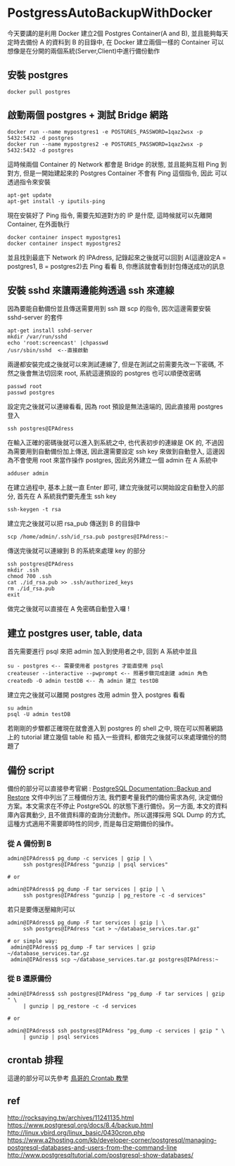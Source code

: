 # PostgressAutoBackupWithDocker

今天要講的是利用 Docker 建立2個 Postgres Container(A and B), 並且能夠每天定時去備份 A 的資料到 B 的目錄中, 在 Docker 建立兩個一樣的 Container
可以想像是在分開的兩個系統(Server,Client)中進行備份動作

## 安裝 postgres

```
docker pull postgres
```

## 啟動兩個 postgres + 測試 Bridge 網路

```
docker run --name mypostgres1 -e POSTGRES_PASSWORD=1qaz2wsx -p 5432:5432 -d postgres
docker run --name mypostgres2 -e POSTGRES_PASSWORD=1qaz2wsx -p 5432:5432 -d postgres
```
這時候兩個 Container 的 Network 都會是 Bridge 的狀態, 並且能夠互相 Ping 到對方, 但是一開始建起來的 Postgres Container 不會有 Ping 這個指令, 因此
可以透過指令來安裝
```
apt-get update
apt-get install -y iputils-ping
```
現在安裝好了 Ping 指令, 需要先知道對方的 IP 是什麼, 這時候就可以先離開 Container, 在外面執行
```
docker container inspect mypostgres1
docker container inspect mypostgres2
```
並且找到最底下 Network 的 IPAdress, 記錄起來之後就可以回到 A(這邊設定A = postgres1, B = postgres2)去 Ping 看看 B, 你應該就會看到封包傳送成功的訊息

## 安裝 sshd 來讓兩邊能夠透過 ssh 來連線

因為要能自動備份並且傳送需要用到 ssh 跟 scp 的指令, 因次這邊需要安裝 sshd-server 的套件
```
apt-get install sshd-server
mkdir /var/run/sshd
echo 'root:screencast' |chpasswd
/usr/sbin/sshd  <--直接啟動
```
兩邊都安裝完成之後就可以來測試連線了, 但是在測試之前需要先改一下密碼, 不然之後會無法切回來 root, 系統這邊預設的 postgres 也可以順便改密碼
```
passwd root
passwd postgres
```
設定完之後就可以連線看看, 因為 root 預設是無法遠端的, 因此直接用 postgres 登入
```
ssh postgres@IPAdress
```
在輸入正確的密碼後就可以進入到系統之中, 也代表初步的連線是 OK 的, 不過因為需要用到自動備份加上傳送, 因此還需要設定 ssh key 來做到自動登入,
這邊因為不會使用 root 來當作操作 postgres, 因此另外建立一個 admin 在 A 系統中
```
adduser admin
```
在建立過程中, 基本上就一直 Enter 即可, 建立完後就可以開始設定自動登入的部分, 首先在 A 系統我們要先產生 ssh key
```
ssh-keygen -t rsa
```
建立完之後就可以把 rsa_pub 傳送到 B 的目錄中
```
scp /home/admin/.ssh/id_rsa.pub postgres@IPAdress:~
```
傳送完後就可以連線到 B 的系統來處理 key 的部分
```
ssh postgres@IPAdress
mkdir .ssh
chmod 700 .ssh
cat ./id_rsa.pub >> .ssh/authorized_keys
rm ./id_rsa.pub
exit
```
做完之後就可以直接在 A 免密碼自動登入囉 !

## 建立 postgres user, table, data

首先需要進行 psql 來把 admin 加入到使用者之中, 回到 A 系統中並且
```
su - postgres <-- 需要使用者 postgres 才能直使用 psql
createuser --interactive --pwprompt <-- 照著步驟完成創建 admin 角色
createdb -O admin testDB <-- 為 admin 建立 testDB
```
建立完之後就可以離開 postgres 改用 admin 登入 postgres 看看
```
su admin
psql -U admin testDB
```
若剛剛的步驟都正確現在就會進入到 postgres 的 shell 之中, 現在可以照著網路上的 tutorial 建立幾個 table 和 插入一些資料, 都做完之後就可以來處理備份的問題了

## 備份 script

備份的部分可以直接參考官網 : [PostgreSQL Documentation::Backup and Restore](https://www.postgresql.org/docs/8.4/backup.html)
文件中列出了三種備份方法, 我們要考量我們的備份需求為何, 決定備份方案。本文需求在不停止 PostgreSQL 的狀態下進行備份。另一方面, 本文的資料庫內容異動少, 且不做資料庫的查詢分流動作。所以選擇採用 SQL Dump 的方式, 這種方式適用不需要即時性的同步, 而是每日定期備份的操作。

### 從 A 備份到 B
```
admin@IPAdress$ pg_dump -c services | gzip | \
     ssh postgres@IPAdress "gunzip | psql services"

# or

admin@IPAdress$ pg_dump -F tar services | gzip | \
     ssh postgres@IPAdress "gunzip | pg_restore -c -d services"
```
若只是要傳送壓縮則可以
```
admin@IPAdress$ pg_dump -F tar services | gzip | \
     ssh postgres@IPAdress "cat > ~/database_services.tar.gz"

# or simple way:
 admin@IPAdress$ pg_dump -F tar services | gzip ~/database_services.tar.gz
 admin@IPAdress$ scp ~/database_services.tar.gz postgres@IPAdress:~
```
### 從 B 還原備份
```
admin@IPAdress$ ssh postgres@IPAdress "pg_dump -F tar services | gzip " \
     | gunzip | pg_restore -c -d services

# or

admin@IPAdress$ ssh postgres@IPAdress "pg_dump -c services | gzip " \
     | gunzip | psql services
```
## crontab 排程

這邊的部分可以先參考 [鳥哥的 Crontab 教學](http://linux.vbird.org/linux_basic/0430cron.php)

## ref

http://rocksaying.tw/archives/11241135.html
https://www.postgresql.org/docs/8.4/backup.html
http://linux.vbird.org/linux_basic/0430cron.php
https://www.a2hosting.com/kb/developer-corner/postgresql/managing-postgresql-databases-and-users-from-the-command-line
http://www.postgresqltutorial.com/postgresql-show-databases/
